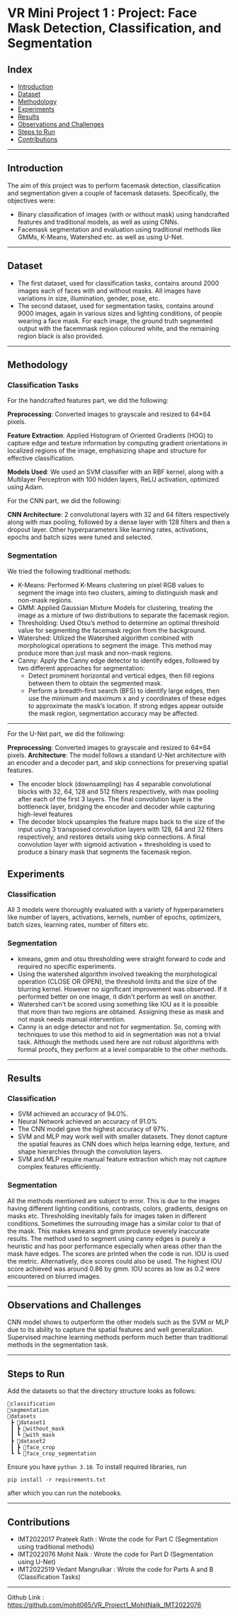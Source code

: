# VR Mini Project 1 : Project: Face Mask Detection, Classification, and Segmentation

## Index

- [Introduction](#introduction)
- [Dataset](#dataset)
- [Methodology](#methodology)
- [Experiments](#experiments)
- [Results](#results)
- [Observations and Challenges](#observations-and-challenges)
- [Steps to Run](#steps-to-run)
- [Contributions](#contributions)

---

## Introduction

The aim of this project was to perform facemask detection, classification and segmentation given a couple of facemask datasets. Specifically, the objectives were:
- Binary classification of images (with or without mask) using handcrafted features and traditional models, as well as using CNNs.
- Facemask segmentation and evaluation using traditional methods like GMMs, K-Means, Watershed etc. as well as using U-Net.

---

## Dataset

- The first dataset, used for classification tasks, contains around 2000 images each of faces with and without masks. All images have variations in size, illumination, gender, pose, etc.
- The second dataset, used for segmentation tasks, contains around 9000 images, again in various sizes and lighting conditions, of people wearing a face mask. For each image, the ground truth segmented output with the facemmask region coloured white, and the remaining region black is also provided.

---

## Methodology

### Classification Tasks

For the handcrafted features part, we did the following:

**Preprocessing**: Converted images to grayscale and resized to 64×64 pixels.

**Feature Extraction**: Applied Histogram of Oriented Gradients (HOG) to capture edge and texture information by computing gradient orientations in localized regions of the image, emphasizing shape and structure for effective classification.

**Models Used**: We used an SVM classifier with an RBF kernel, along with a Multilayer Perceptron with 100 hidden layers, ReLU activation, optimized using Adam.

For the CNN part, we did the following:

**CNN Architecture**: 2 convolutional layers with 32 and 64 filters respectively along with max pooling, followed by a dense layer with 128 filters and then a dropout layer. Other hyperparameters like learning rates, activations, epochs and batch sizes were tuned and selected.

### Segmentation

We tried the following traditional methods:

- K-Means: Performed K-Means clustering on pixel RGB values to segment the image into two clusters, aiming to distinguish mask and non-mask regions.
- GMM: Applied Gaussian Mixture Models for clustering, treating the image as a mixture of two distributions to separate the facemask region.
- Thresholding: Used Otsu’s method to determine an optimal threshold value for segmenting the facemask region from the background.
- Watershed: Utilized the Watershed algorithm combined with morphological operations to segment the image. This method may produce more than just mask and non-mask regions.
- Canny: Apply the Canny edge detector to identify edges, followed by two different approaches for segmentation:
   - Detect prominent horizontal and vertical edges, then fill regions between them to obtain the segmented mask.
   - Perform a breadth-first search (BFS) to identify large edges, then use the minimum and maximum x and y coordinates of these edges to approximate the mask’s location. If strong edges appear outside the mask region, segmentation accuracy may be affected.

---

For the U-Net part, we did the following:

**Preprocessing**: Converted images to grayscale and resized to 64×64 pixels.
**Architecture**: The model follows a standard U-Net architecture with an encoder and a decoder part, and skip connections for preserving spatial features.
 - The encoder block (downsampling) has 4 separable convolutional blocks with 32, 64, 128 and 512 filters respectively, with max pooling after each of the first 3 layers. The final convolution layer is the bottleneck layer, bridging the encoder and decoder while capturing high-level features
 - The decoder block upsamples the feature maps back to the size of the input using 3 transposed convolution layers with 128, 64 and 32 filters respectively, and restores details using skip connections. A final convolution layer with sigmoid activation + thresholding is used to produce a binary mask that segments the facemask region.

## Experiments

### Classification

All 3 models were thoroughly evaluated with a variety of hyperparameters like number of layers, activations, kernels, number of epochs, optimizers, batch sizes, learning rates, number of filters etc. 

### Segmentation

- kmeans, gmm and otsu thresholding were straight forward to code and required no specific experiments.
- Using the watershed algorithm involved tweaking the morphological operation (CLOSE OR OPEN), the threshold limits and the size of the blurring kernel. However no significant improvement was observed. If it performed better on one image, it didn't perform as well on another.
- Watershed can't be scored using something like IOU as it is possible that more than two regions are obtained. Assigning these as mask and not mask needs manual intervention.
- Canny is an edge detector and not for segmentation. So, coming with techniques to use this method to aid in segmentation was not a trivial task. Although the methods used here are not robust algorithms with formal proofs, they perform at a level comparable to the other methods.

---

## Results

### Classification

- SVM achieved an accuracy of 94.0%.
- Neural Network achieved an accuracy of 91.0%
- The CNN model gave the highest accuracy of 97%.
- SVM and MLP may work well with smaller datasets. They donot capture the spatial feaures as CNN does which helps learning edge, texture, and shape hierarchies through the convolution layers.
- SVM and MLP require manual feature extraction which may not capture complex features efficiently.

### Segmentation

All the methods mentioned are subject to error. This is due to the images having different lighting conditions, contrasts,
colors, gradients, designs on masks etc. Thresholding inevitably fails for images taken in different conditions.
Sometimes the surrouding image has a similar color to that of the mask. This makes kmeans and gmm produce severely inaccurate results.
The method used to segment using canny edges is purely a heuristic and has poor performance especially when areas other than the mask have edges.
The scores are printed when the code is run. IOU is used the metric. Alternatively, dice scores could also be used.
The highest IOU score achieved was around 0.86 by gmm. IOU scores as low as 0.2 were encountered on blurred images.

---

## Observations and Challenges

CNN model shows to outperform the other models such as the SVM or MLP due to its ability to capture the spatial features and well generalization.
Supervised machine learning methods perform much better than traditional methods in the segmentation task.

---

## Steps to Run

Add the datasets so that the directory structure looks as follows:

```none
📂classification
📂segmentation
📂datasets
 ┣ 📂dataset1
 ┃ ┣ 📂without_mask
 ┃ ┗ 📂with_mask
 ┣ 📂dataset2
 ┃ ┣ 📂face_crop
 ┗ ┗ 📂face_crop_segmentation
```

Ensure you have `python 3.10`. To install required libraries, run

```none
pip install -r requirements.txt
```

after which you can run the notebooks.

---

## Contributions

- IMT2022017 Prateek Rath : Wrote the code for Part C (Segmentation using traditional methods)
- IMT2022076 Mohit Naik : Wrote the code for Part D (Segmentation using U-Net)
- IMT2022519 Vedant Mangrulkar : Wrote the code for Parts A and B (Classification Tasks)

---

Github Link : https://github.com/mohit065/VR_Project1_MohitNaik_IMT2022076
